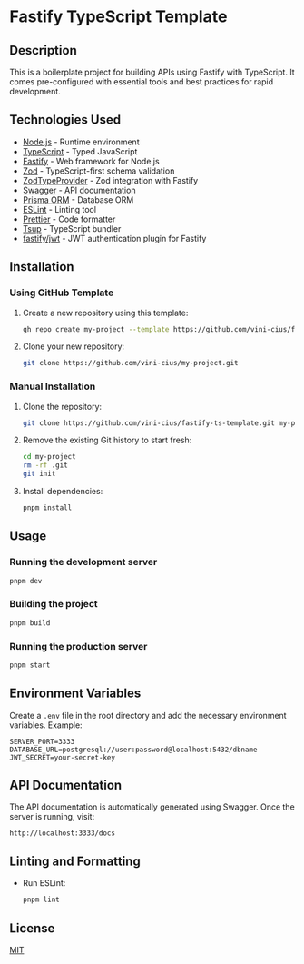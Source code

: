 # Fastify TypeScript Template

## Description
This is a boilerplate project for building APIs using Fastify with TypeScript. It comes pre-configured with essential tools and best practices for rapid development.

## Technologies Used
- [Node.js](https://nodejs.org/) - Runtime environment
- [TypeScript](https://www.typescriptlang.org/) - Typed JavaScript
- [Fastify](https://www.fastify.io/) - Web framework for Node.js
- [Zod](https://zod.dev/) - TypeScript-first schema validation
- [ZodTypeProvider](https://github.com/fastify/fastify-type-provider-zod) - Zod integration with Fastify
- [Swagger](https://swagger.io/) - API documentation
- [Prisma ORM](https://www.prisma.io/) - Database ORM
- [ESLint](https://eslint.org/) - Linting tool
- [Prettier](https://prettier.io/) - Code formatter
- [Tsup](https://github.com/egoist/tsup) - TypeScript bundler
- [fastify/jwt](https://github.com/fastify/fastify-jwt) - JWT authentication plugin for Fastify

## Installation

### Using GitHub Template
1. Create a new repository using this template:
   ```sh
   gh repo create my-project --template https://github.com/vini-cius/fastify-ts-template
   ```
2. Clone your new repository:
   ```sh
   git clone https://github.com/vini-cius/my-project.git
   ```

### Manual Installation
1. Clone the repository:
   ```sh
   git clone https://github.com/vini-cius/fastify-ts-template.git my-project
   ```
2. Remove the existing Git history to start fresh:
   ```sh
   cd my-project
   rm -rf .git
   git init
   ```
3. Install dependencies:
   ```sh
   pnpm install
   ```

## Usage

### Running the development server
```sh
pnpm dev
```

### Building the project
```sh
pnpm build
```

### Running the production server
```sh
pnpm start
```

## Environment Variables
Create a `.env` file in the root directory and add the necessary environment variables.
Example:
```env
SERVER_PORT=3333
DATABASE_URL=postgresql://user:password@localhost:5432/dbname
JWT_SECRET=your-secret-key
```

## API Documentation
The API documentation is automatically generated using Swagger. Once the server is running, visit:
```
http://localhost:3333/docs
```

## Linting and Formatting
- Run ESLint:
  ```sh
  pnpm lint
  ```

## License
[MIT](LICENSE)
